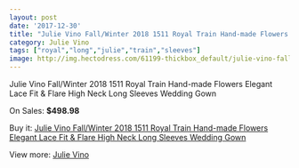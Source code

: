 ```yaml
---
layout: post
date: '2017-12-30'
title: "Julie Vino Fall/Winter 2018 1511 Royal Train Hand-made Flowers Elegant Lace Fit & Flare High Neck Long Sleeves Wedding Gown"
category: Julie Vino
tags: ["royal","long","julie","train","sleeves"]
image: http://img.hectodress.com/61199-thickbox_default/julie-vino-fall-winter-2018-1511-royal-train-hand-made-flowers-elegant-lace-fit-flare-high-neck-long-sleeves-wedding-gown.jpg
---
```

Julie Vino Fall/Winter 2018 1511 Royal Train Hand-made Flowers Elegant Lace Fit & Flare High Neck Long Sleeves Wedding Gown

On Sales: **$498.98**
<a href="https://www.hectodress.com/julie-vino/19775-julie-vino-fall-winter-2018-1511-royal-train-hand-made-flowers-elegant-lace-fit-flare-high-neck-long-sleeves-wedding-gown.html"><amp-img layout="responsive" width="600" height="600" src="//img.hectodress.com/61199-thickbox_default/julie-vino-fall-winter-2018-1511-royal-train-hand-made-flowers-elegant-lace-fit-flare-high-neck-long-sleeves-wedding-gown.jpg" alt="Julie Vino Fall/Winter 2018 1511 Royal Train Hand-made Flowers Elegant Lace Fit & Flare High Neck Long Sleeves Wedding Gown 0" /></a>
<a href="https://www.hectodress.com/julie-vino/19775-julie-vino-fall-winter-2018-1511-royal-train-hand-made-flowers-elegant-lace-fit-flare-high-neck-long-sleeves-wedding-gown.html"><amp-img layout="responsive" width="600" height="600" src="//img.hectodress.com/61208-thickbox_default/julie-vino-fall-winter-2018-1511-royal-train-hand-made-flowers-elegant-lace-fit-flare-high-neck-long-sleeves-wedding-gown.jpg" alt="Julie Vino Fall/Winter 2018 1511 Royal Train Hand-made Flowers Elegant Lace Fit & Flare High Neck Long Sleeves Wedding Gown 1" /></a>
<a href="https://www.hectodress.com/julie-vino/19775-julie-vino-fall-winter-2018-1511-royal-train-hand-made-flowers-elegant-lace-fit-flare-high-neck-long-sleeves-wedding-gown.html"><amp-img layout="responsive" width="600" height="600" src="//img.hectodress.com/61207-thickbox_default/julie-vino-fall-winter-2018-1511-royal-train-hand-made-flowers-elegant-lace-fit-flare-high-neck-long-sleeves-wedding-gown.jpg" alt="Julie Vino Fall/Winter 2018 1511 Royal Train Hand-made Flowers Elegant Lace Fit & Flare High Neck Long Sleeves Wedding Gown 2" /></a>
<a href="https://www.hectodress.com/julie-vino/19775-julie-vino-fall-winter-2018-1511-royal-train-hand-made-flowers-elegant-lace-fit-flare-high-neck-long-sleeves-wedding-gown.html"><amp-img layout="responsive" width="600" height="600" src="//img.hectodress.com/61206-thickbox_default/julie-vino-fall-winter-2018-1511-royal-train-hand-made-flowers-elegant-lace-fit-flare-high-neck-long-sleeves-wedding-gown.jpg" alt="Julie Vino Fall/Winter 2018 1511 Royal Train Hand-made Flowers Elegant Lace Fit & Flare High Neck Long Sleeves Wedding Gown 3" /></a>
<a href="https://www.hectodress.com/julie-vino/19775-julie-vino-fall-winter-2018-1511-royal-train-hand-made-flowers-elegant-lace-fit-flare-high-neck-long-sleeves-wedding-gown.html"><amp-img layout="responsive" width="600" height="600" src="//img.hectodress.com/61205-thickbox_default/julie-vino-fall-winter-2018-1511-royal-train-hand-made-flowers-elegant-lace-fit-flare-high-neck-long-sleeves-wedding-gown.jpg" alt="Julie Vino Fall/Winter 2018 1511 Royal Train Hand-made Flowers Elegant Lace Fit & Flare High Neck Long Sleeves Wedding Gown 4" /></a>
<a href="https://www.hectodress.com/julie-vino/19775-julie-vino-fall-winter-2018-1511-royal-train-hand-made-flowers-elegant-lace-fit-flare-high-neck-long-sleeves-wedding-gown.html"><amp-img layout="responsive" width="600" height="600" src="//img.hectodress.com/61204-thickbox_default/julie-vino-fall-winter-2018-1511-royal-train-hand-made-flowers-elegant-lace-fit-flare-high-neck-long-sleeves-wedding-gown.jpg" alt="Julie Vino Fall/Winter 2018 1511 Royal Train Hand-made Flowers Elegant Lace Fit & Flare High Neck Long Sleeves Wedding Gown 5" /></a>
<a href="https://www.hectodress.com/julie-vino/19775-julie-vino-fall-winter-2018-1511-royal-train-hand-made-flowers-elegant-lace-fit-flare-high-neck-long-sleeves-wedding-gown.html"><amp-img layout="responsive" width="600" height="600" src="//img.hectodress.com/61203-thickbox_default/julie-vino-fall-winter-2018-1511-royal-train-hand-made-flowers-elegant-lace-fit-flare-high-neck-long-sleeves-wedding-gown.jpg" alt="Julie Vino Fall/Winter 2018 1511 Royal Train Hand-made Flowers Elegant Lace Fit & Flare High Neck Long Sleeves Wedding Gown 6" /></a>
<a href="https://www.hectodress.com/julie-vino/19775-julie-vino-fall-winter-2018-1511-royal-train-hand-made-flowers-elegant-lace-fit-flare-high-neck-long-sleeves-wedding-gown.html"><amp-img layout="responsive" width="600" height="600" src="//img.hectodress.com/61202-thickbox_default/julie-vino-fall-winter-2018-1511-royal-train-hand-made-flowers-elegant-lace-fit-flare-high-neck-long-sleeves-wedding-gown.jpg" alt="Julie Vino Fall/Winter 2018 1511 Royal Train Hand-made Flowers Elegant Lace Fit & Flare High Neck Long Sleeves Wedding Gown 7" /></a>
<a href="https://www.hectodress.com/julie-vino/19775-julie-vino-fall-winter-2018-1511-royal-train-hand-made-flowers-elegant-lace-fit-flare-high-neck-long-sleeves-wedding-gown.html"><amp-img layout="responsive" width="600" height="600" src="//img.hectodress.com/61201-thickbox_default/julie-vino-fall-winter-2018-1511-royal-train-hand-made-flowers-elegant-lace-fit-flare-high-neck-long-sleeves-wedding-gown.jpg" alt="Julie Vino Fall/Winter 2018 1511 Royal Train Hand-made Flowers Elegant Lace Fit & Flare High Neck Long Sleeves Wedding Gown 8" /></a>
<a href="https://www.hectodress.com/julie-vino/19775-julie-vino-fall-winter-2018-1511-royal-train-hand-made-flowers-elegant-lace-fit-flare-high-neck-long-sleeves-wedding-gown.html"><amp-img layout="responsive" width="600" height="600" src="//img.hectodress.com/61200-thickbox_default/julie-vino-fall-winter-2018-1511-royal-train-hand-made-flowers-elegant-lace-fit-flare-high-neck-long-sleeves-wedding-gown.jpg" alt="Julie Vino Fall/Winter 2018 1511 Royal Train Hand-made Flowers Elegant Lace Fit & Flare High Neck Long Sleeves Wedding Gown 9" /></a>

Buy it: [Julie Vino Fall/Winter 2018 1511 Royal Train Hand-made Flowers Elegant Lace Fit & Flare High Neck Long Sleeves Wedding Gown](https://www.hectodress.com/julie-vino/19775-julie-vino-fall-winter-2018-1511-royal-train-hand-made-flowers-elegant-lace-fit-flare-high-neck-long-sleeves-wedding-gown.html "Julie Vino Fall/Winter 2018 1511 Royal Train Hand-made Flowers Elegant Lace Fit & Flare High Neck Long Sleeves Wedding Gown")

View more: [Julie Vino](https://www.hectodress.com/356-julie-vino "Julie Vino")
